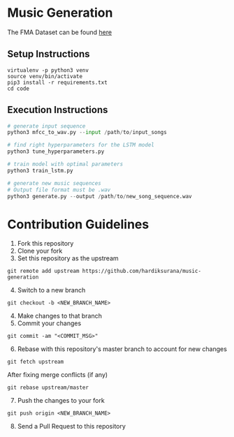 # Music Generation

The FMA Dataset can be found [here](https://github.com/mdeff/fma)

## Setup Instructions
```
virtualenv -p python3 venv
source venv/bin/activate
pip3 install -r requirements.txt
cd code
```

## Execution Instructions

```python
# generate input sequence
python3 mfcc_to_wav.py --input /path/to/input_songs

# find right hyperparameters for the LSTM model
python3 tune_hyperparameters.py

# train model with optimal parameters
python3 train_lstm.py

# generate new music sequences
# Output file format must be .wav
python3 generate.py --output /path/to/new_song_sequence.wav

```

# Contribution Guidelines
1. Fork this repository
2. Clone your fork
3. Set this repository as the upstream
```
git remote add upstream https://github.com/hardiksurana/music-generation
```
4. Switch to a new branch
```
git checkout -b <NEW_BRANCH_NAME>
```
4. Make changes to that branch
5. Commit your changes
```
git commit -am "<COMMIT_MSG>"
```
6. Rebase with this repository's master branch to account for new changes
```
git fetch upstream
```

After fixing merge conflicts (if any)

```
git rebase upstream/master
```
7. Push the changes to your fork
```
git push origin <NEW_BRANCH_NAME>
```
8. Send a Pull Request to this repository